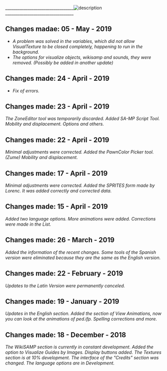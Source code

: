 


__________________________________![description](https://www.upload.ee/image/9917352/VisualTexture.png) __________________________________

## Changes madae: 05 - May - 2019

 - *A problem was solved in the variables, which did not allow VisualTexture to be closed completely, happening to run in the
   background.*
 - *The options for visualize objects, wikisamp and sounds, they were removed. (Possibly be added in another update)*

## Changes made: 24 - April - 2019

 - *Fix of errors.*

## Changes made: 23 - April - 2019

*The ZoneEditor tool was temporarily discarded.
Added SA-MP Script Tool.
Mobility and displacement.
Options and others.*


## Changes made: 22 - April - 2019

*Minimal adjustments were corrected.
Added the PawnColor Picker tool. (Zume)
Mobility and displacement.*


## Changes made: 17 - April - 2019

*Minimal adjustments were corrected.
Added the SPRITES form made by Lorenc.
It was added correctly and corrected data.*


## Changes made: 15 - April - 2019

*Added two language options.
More animations were added.
Corrections were made in the List.*


## Changes made: 26 - March - 2019

*Added the information of the recent changes.
Some tools of the Spanish version were eliminated because they are the same as the English version.*


## Changes made: 22 - February - 2019

*Updates to the Latin Version were permanently canceled.*


## Changes made: 19 - January - 2019

*Updates in the English section.
Added the section of View Animations, now you can look at the animations of ped.ifp.
Spelling corrections and more.*


## Changes made: 18 - December - 2018

*The WikiSAMP section is currently in constant development.
Added the option to Visualize Guides by Images. 
Display buttons added.*
*The Textures section is at 10% development.
The interface of the "Credits" section was changed.
The language options are in Development.*

